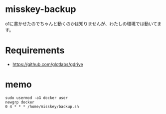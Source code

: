 # misskey-backup
o1に書かせたのでちゃんと動くのかは知りませんが、わたしの環境では動いてます。

# Requirements
* https://github.com/glotlabs/gdrive

# memo
```
sudo usermod -aG docker user
newgrp docker
0 4 * * * /home/misskey/backup.sh
```
